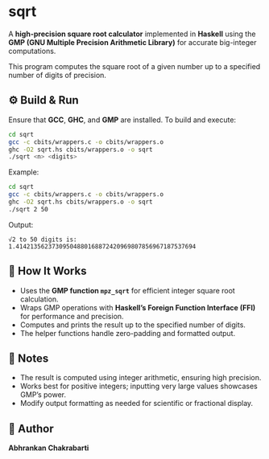 # sqrt

A **high-precision square root calculator** implemented in **Haskell** using the **GMP (GNU Multiple Precision Arithmetic Library)** for accurate big-integer computations.

This program computes the square root of a given number up to a specified number of digits of precision.

## ⚙️ Build & Run

Ensure that **GCC**, **GHC**, and **GMP** are installed.
To build and execute:

```bash
cd sqrt
gcc -c cbits/wrappers.c -o cbits/wrappers.o
ghc -O2 sqrt.hs cbits/wrappers.o -o sqrt
./sqrt <n> <digits>
```

Example:

```bash
cd sqrt
gcc -c cbits/wrappers.c -o cbits/wrappers.o
ghc -O2 sqrt.hs cbits/wrappers.o -o sqrt
./sqrt 2 50
```

Output:

```
√2 to 50 digits is: 1.41421356237309504880168872420969807856967187537694
```

## 🧩 How It Works

* Uses the **GMP function `mpz_sqrt`** for efficient integer square root calculation.
* Wraps GMP operations with **Haskell’s Foreign Function Interface (FFI)** for performance and precision.
* Computes and prints the result up to the specified number of digits.
* The helper functions handle zero-padding and formatted output.

## 🧠 Notes

* The result is computed using integer arithmetic, ensuring high precision.
* Works best for positive integers; inputting very large values showcases GMP’s power.
* Modify output formatting as needed for scientific or fractional display.

## 🪪 Author

**Abhrankan Chakrabarti**

